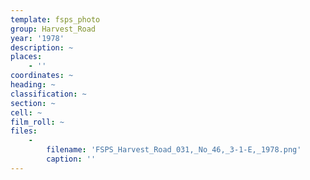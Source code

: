 ```yaml
---
template: fsps_photo
group: Harvest_Road
year: '1978'
description: ~
places:
    - ''
coordinates: ~
heading: ~
classification: ~
section: ~
cell: ~
film_roll: ~
files:
    -
        filename: 'FSPS_Harvest_Road_031,_No_46,_3-1-E,_1978.png'
        caption: ''
---
```

